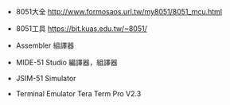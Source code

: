 - 8051大全 
http://www.formosaos.url.tw/my8051/8051_mcu.html

- 8051工具 https://bit.kuas.edu.tw/~8051/
- Assembler 組譯器
- MIDE-51 Studio 編譯器，組譯器
- JSIM-51 Simulator
- Terminal Emulator Tera Term Pro V2.3
